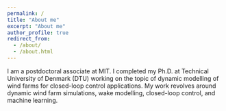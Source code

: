 ```yaml
---
permalink: /
title: "About me"
excerpt: "About me"
author_profile: true
redirect_from:
  - /about/
  - /about.html
---
```


I am a postdoctoral associate at MIT. I completed my Ph.D. at Technical University of Denmark (DTU) working on the topic of dynamic modelling of wind farms for closed-loop control applications. My work revolves around dynamic wind farm simulations, wake modelling, closed-loop control, and machine learning.
